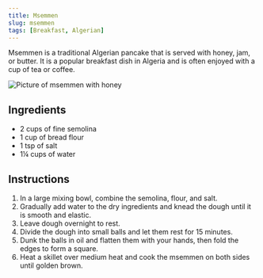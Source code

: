 ```yaml
---
title: Msemmen
slug: msemmen
tags: [Breakfast, Algerian]
---
```


Msemmen is a traditional Algerian pancake that is served with honey, jam, or butter. It is a popular breakfast dish in Algeria and is often enjoyed with a cup of tea or coffee.

![Picture of msemmen with honey](/images/msemmen.webp)

## Ingredients

- 2 cups of fine semolina
- 1 cup of bread flour
- 1 tsp of salt
- 1¼ cups of water

## Instructions

1. In a large mixing bowl, combine the semolina, flour, and salt.
2. Gradually add water to the dry ingredients and knead the dough until it is smooth and elastic.
3. Leave dough overnight to rest.
4. Divide the dough into small balls and let them rest for 15 minutes.
5. Dunk the balls in oil and flatten them with your hands, then fold the edges to form a square.
6. Heat a skillet over medium heat and cook the msemmen on both sides until golden brown.
